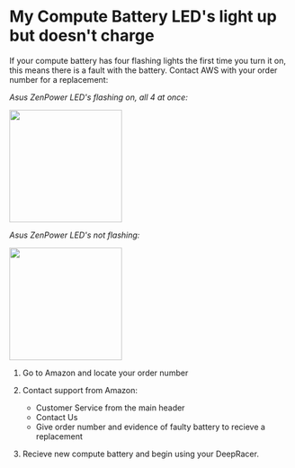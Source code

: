 # My Compute Battery LED's light up but doesn't charge<a name="deepracer-troubleshooting-compute-battery-not-charging"></a>

If your compute battery has four flashing lights the first time you turn it on, this means there is a fault with the battery. Contact AWS with your order number for a replacement:


_Asus ZenPower LED's flashing on, all 4 at once:_

[<img src="https://deep-racer-danny.s3.amazonaws.com/battery-led-on.jpg" width="200">](https://deep-racer-danny.s3.amazonaws.com/battery-led-on.jpg)

_Asus ZenPower LED's not flashing:_

[<img src="https://deep-racer-danny.s3.amazonaws.com/battery-led-off.jpg" width="200">](https://deep-racer-danny.s3.amazonaws.com/battery-led-off.jpg)


1. Go to Amazon and locate your order number

2. Contact support from Amazon:
   - Customer Service from the main header 
   - Contact Us
   - Give order number and evidence of faulty battery to recieve a replacement

1. Recieve new compute battery and begin using your DeepRacer\.

